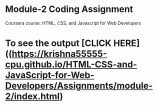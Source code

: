 

# Module-2 Coding Assignment

Coursera course: HTML, CSS, and Javascript for Web Developers

# To see the output [CLICK HERE]((https://krishna55555-cpu.github.io/HTML-CSS-and-JavaScript-for-Web-Developers/Assignments/module-2/index.html)


